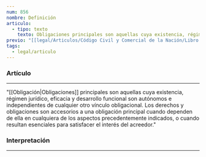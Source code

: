 ```yaml
---
num: 856
nombre: Definición
articulo:
  - tipo: texto
    texto: Obligaciones principales son aquellas cuya existencia, régimen jurídico, eficacia y desarrollo funcional son autónomos e independientes de cualquier otro vínculo obligacional. Los derechos y obligaciones son accesorios a una obligación principal cuando dependen de ella en cualquiera de los aspectos precedentemente indicados, o cuando resultan esenciales para satisfacer el interés del acreedor.
previo: "[[legal/Articulos/Código Civil y Comercial de la Nación/Libro Tercero/Título 1/Capítulo 3/Sección 10/Sección 10, Obligaciones principales y accesorias.md|Sección 10, Obligaciones principales y accesorias]]"
tags:
  - legal/articulo
---
```

### Artículo
---
"[[Obligación|Obligaciones]] principales son aquellas cuya existencia, régimen jurídico, eficacia y desarrollo funcional son autónomos e independientes de cualquier otro vínculo obligacional. Los derechos y obligaciones son accesorios a una obligación principal cuando dependen de ella en cualquiera de los aspectos precedentemente indicados, o cuando resultan esenciales para satisfacer el interés del acreedor."

### Interpretación
---
